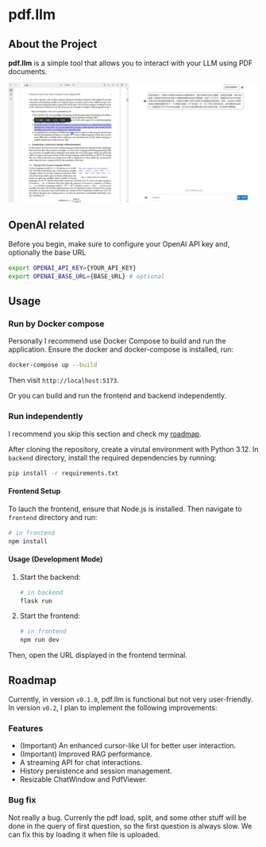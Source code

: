 # pdf.llm

## About the Project

**pdf.llm** is a simple tool that allows you to interact with your LLM using PDF documents.

![example](./docs/example.png)

## OpenAI related

Before you begin, make sure to configure your OpenAI API key and, optionally the base URL

```sh
export OPENAI_API_KEY={YOUR_API_KEY}
export OPENAI_BASE_URL={BASE_URL} # optional
```

## Usage

### Run by Docker compose

Personally I recommend use Docker Compose to build and run the application. Ensure the docker and docker-compose is installed, run:

```sh
docker-compose up --build
```

Then visit `http://localhost:5173`.

Or you can build and run the frontend and backend independently.

### Run independently

I recommend you skip this section and check my [roadmap](#roadmap).

After cloning the repository, create a virutal environment with Python 3.12. In `backend` directory, install the required dependencies by running:

```sh
pip install -r requirements.txt
```

#### Frontend Setup

To lauch the frontend, ensure that Node.js is installed. Then navigate to `frontend` directory and run:

```sh
# in frontend
npm install
```

#### Usage (Development Mode)

1. Start the backend:

    ```sh
    # in backend
    flask run
    ```

2. Start the frontend:

    ```sh
    # in frontend
    npm run dev
    ```

Then, open the URL displayed in the frontend terminal.

## Roadmap

Currently, in version `v0.1.0`, pdf.llm is functional but not very user-friendly. In version `v0.2`, I plan to implement the following improvements:

### Features

* (Important) An enhanced cursor-like UI for better user interaction.
* (Important) Improved RAG performance.
* A streaming API for chat interactions.
* History persistence and session management.
* Resizable ChatWindow and PdfViewer.

### Bug fix

Not really a bug. Currenly the pdf load, split, and some other stuff will be done in the query of first question, so the first question is always slow. We can fix this by loading it when file is uploaded.
